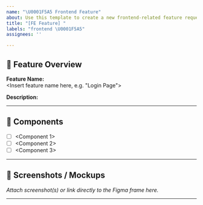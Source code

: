 ```yaml
---
name: "\U0001F5A5️ Frontend Feature"
about: Use this template to create a new frontend-related feature request.
title: "[FE Feature] "
labels: "frontend \U0001F5A5️"
assignees: ''

---
```


## 📌 Feature Overview
**Feature Name:**  
<Insert feature name here, e.g. "Login Page">

**Description:**  
<Brief explanation of what this feature does and why it exists>

---

## 🧩 Components
- [ ] <Component 1>  
- [ ] <Component 2>  
- [ ] <Component 3> 

---

## 📸 Screenshots / Mockups
_Attach screenshot(s) or link directly to the Figma frame here._

---
